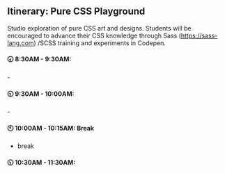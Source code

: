## Itinerary: Pure CSS Playground

Studio exploration of pure CSS art and designs. Students will be encouraged to advance their CSS knowledge through Sass (https://sass-lang.com) /SCSS training and experiments in Codepen. 



#### :clock830: 8:30AM - 9:30AM:

\- 

#### :clock930: 9:30AM - 10:00AM:

\- 

#### :clock10: 10:00AM - 10:15AM: Break

- break

#### :clock1030: 10:30AM - 11:30AM:
